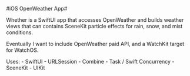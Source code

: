 #iOS OpenWeather App#

Whether is a SwiftUI app that accesses OpenWeather and builds weather views that can contains SceneKit particle effects for rain, snow, and mist conditions.

Eventually I want to include OpenWeather paid API, and a WatchKit target for WatchOS.

Uses:
    - SwiftUI
    - URLSession
    - Combine
    - Task / Swift Concurrency
    - SceneKit
    - UIKit
